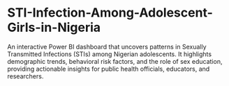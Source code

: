 # STI-Infection-Among-Adolescent-Girls-in-Nigeria
An interactive Power BI dashboard that uncovers patterns in Sexually Transmitted Infections (STIs) among Nigerian adolescents. It highlights demographic trends, behavioral risk factors, and the role of sex education, providing actionable insights for public health officials, educators, and researchers.

